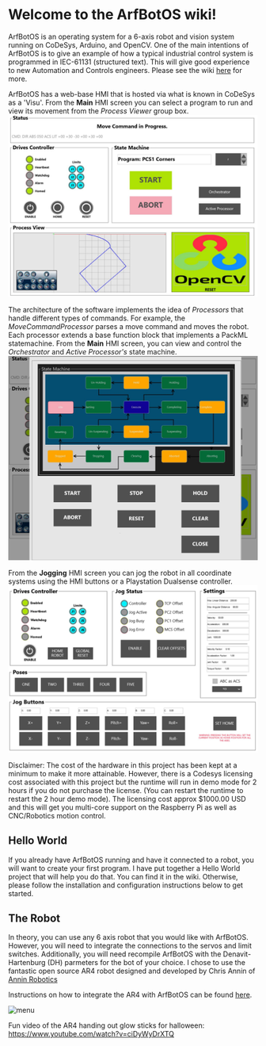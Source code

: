 # Welcome to the ArfBotOS wiki!
ArfBotOS is an operating system for a 6-axis robot and vision system running on CoDeSys, Arduino, and OpenCV. One of the main intentions of ArfBotOS is to give an example of how a typical industrial control system is programmed in IEC-61131 (structured text). This will give good experience to new Automation and Controls engineers. Please see the wiki [here](https://github.com/dalethomas81/ArfBotOS/wiki) for more.

ArfBotOS has a web-base HMI that is hosted via what is known in CoDeSys as a 'Visu'. From the **Main** HMI screen you can select a program to run and view its movement from the *Process Viewer* group box.  
<img src="https://github.com/dalethomas81/ArfBotOS/blob/main/Resources/images/readme/hmi-main-pcs-corners.JPG" alt="menu" width="600"/> 

The architecture of the software implements the idea of *Processors* that handle different types of commands. For example, the *MoveCommandProcessor* parses a move command and moves the robot. Each processor extends a base function block that implements a PackML statemachine. From the **Main** HMI screen, you can view and control the *Orchestrator* and *Active Processor's* state machine.  
<img src="https://github.com/dalethomas81/ArfBotOS/blob/main/Resources/images/readme/hmi-main-packml.JPG" alt="menu" width="600"/>

From the **Jogging** HMI screen you can jog the robot in all coordinate systems using the HMI buttons or a Playstation Dualsense controller.  
<img src="https://github.com/dalethomas81/ArfBotOS/blob/main/Resources/images/readme/hmi-jog.JPG" alt="menu" width="600"/>
 
Disclaimer: The cost of the hardware in this project has been kept at a minimum to make it more attainable. However, there is a Codesys licensing cost associated with this project but the runtime will run in demo mode for 2 hours if you do not purchase the license. (You can restart the runtime to restart the 2 hour demo mode). The licensing cost approx $1000.00 USD and this will get you multi-core support on the Raspberry Pi as well as CNC/Robotics motion control.

## Hello World
If you already have ArfBotOS running and have it connected to a robot, you will want to create your first program. I have put together a Hello World project that will help you do that. You can find it in the wiki. Otherwise, please follow the installation and configuration instructions below to get started.

## The Robot
In theory, you can use any 6 axis robot that you would like with ArfBotOS. However, you will need to integrate the connections to the servos and limit switches. Additionally, you will need recompile ArfBotOS with the Denavit-Hartenburg (DH) parmeters for the bot of your choice. I chose to use the fantastic open source AR4 robot designed and developed by Chris Annin of [Annin Robotics](https://www.anninrobotics.com/)  

Instructions on how to integrate the AR4 with ArfBotOS can be found [here](https://github.com/dalethomas81/ArfBotOS/blob/main/Robots/AR4/README.MD).  

<img src="https://github.com/dalethomas81/ArfBotOS/blob/main/Robots/AR4/Media/MyRobot.png" alt="menu" width="600"/>  

Fun video of the AR4 handing out glow sticks for halloween:  
https://www.youtube.com/watch?v=ciDyWyDrXTQ
